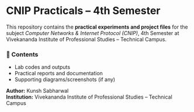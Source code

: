 # CNIP Practicals – 4th Semester

This repository contains the **practical experiments and project files** for the subject _Computer Networks & Internet Protocol (CNIP)_, 4th Semester at Vivekananda Institute of Professional Studies – Technical Campus.

### 📘 Contents

- Lab codes and outputs
- Practical reports and documentation
- Supporting diagrams/screenshots (if any)

**Author:** Kunsh Sabharwal  
**Institution:** Vivekananda Institute of Professional Studies – Technical Campus
